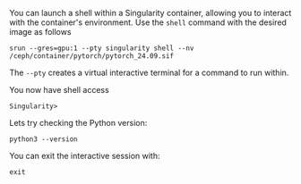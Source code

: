 You can launch a shell within a Singularity container, allowing you to interact with the container's environment. Use the `shell` command with the desired image as follows

```
srun --gres=gpu:1 --pty singularity shell --nv /ceph/container/pytorch/pytorch_24.09.sif
```


The `--pty` creates a virtual interactive terminal for a command to run within.

You now have shell access

```
Singularity>
```

Lets try checking the Python version:

```
python3 --version
```

You can exit the interactive session with:

```
exit
```